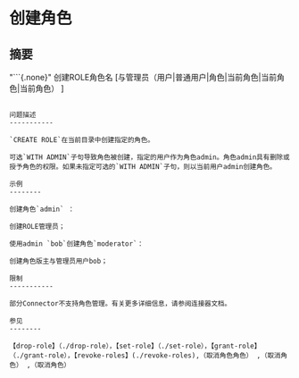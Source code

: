 创建角色
===========

摘要
--------

"```{.none}"
创建ROLE角色名
[与管理员（用户|普通用户|角色|当前角色|当前角色|当前角色） ]
```

问题描述
-----------

`CREATE ROLE`在当前目录中创建指定的角色。

可选`WITH ADMIN`子句导致角色被创建，指定的用户作为角色admin。角色admin具有删除或授予角色的权限。如果未指定可选的`WITH ADMIN`子句，则以当前用户admin创建角色。

示例
--------

创建角色`admin` ：

创建ROLE管理员；

使用admin `bob`创建角色`moderator`：

创建角色版主与管理员用户bob；

限制
-----------

部分Connector不支持角色管理。有关更多详细信息，请参阅连接器文档。

参见
--------

【drop-role】（./drop-role），【set-role】（./set-role），【grant-role】（./grant-role），【revoke-roles】(./revoke-roles),（取消角色角色） ,（取消角色） ,（取消角色）
